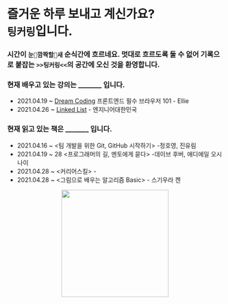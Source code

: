 # 즐거운 하루 보내고 계신가요? <br>`팅커링`입니다. 
### 시간이 `눈🙈깜짝할🙉새` 순식간에 흐르네요. 멋대로 흐르도록 둘 수 없어 기록으로 붙잡는 `>>팅커링<<`의 공간에 오신 것을 환영합니다. 
### 현재 배우고 있는 강의는 _______ 입니다.
* 2021.04.19 ~ [Dream Coding](https://academy.dream-coding.com/courses/browser101) 프론트엔드 필수 브라우저 101 - Ellie
* 2021.04.26 ~ [Linked List](https://youtube.com/playlist?list=PLjSkJdbr_gFZQp0KEoo0Y4KkCI5YqxtjZ) - 엔지니어대한민국

### 현재 읽고 있는 책은 _______ 입니다.
* 2021.04.16 ~ <팀 개발을 위한 Git, GitHub 시작하기> -정호영, 진유림
* 2021.04.19 ~ 28 <프로그래머의 길, 멘토에게 묻다> -데이브 후버, 애디에일 오시나이
* 2021.04.28 ~ <커리어스킬> - 
* 2021.04.28 ~ <그림으로 배우는 알고리즘 Basic> - 스기우라 켄
<center><img src = "https://mblogthumb-phinf.pstatic.net/MjAyMDAzMzBfMjU0/MDAxNTg1NTc3MTc4NzY3.i9Rkdffs4p_Y1yLYS0yIxgGkQRClUrk4bxN8VANr6oUg.sNbauR1j9CnsJIyGMVTFTxQYEWZkoOKvVW_feHPzC24g.GIF.pikiro/IMG_0416.GIF?type=w800" width = 250px)</center>
